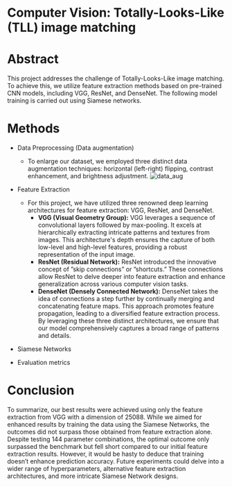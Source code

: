 # Computer Vision: Totally-Looks-Like (TLL) image matching

# Abstract
This project addresses the challenge of Totally-Looks-Like image matching. To achieve this, we utilize feature extraction methods based on pre-trained CNN models, including VGG, ResNet, and DenseNet. The following model training is carried out using Siamese networks.

# Methods
- Data Preprocessing (Data augmentation)
  - To enlarge our dataset, we employed three distinct data augmentation techniques: horizontal (left-right) flipping, contrast enhancement, and brightness adjustment.
    ![data_aug](https://github.com/W-Hsieh/Computer-Vision/assets/142127312/c476723a-cf97-4dc1-8c80-ea2e09cb8042)

- Feature Extraction
  - For this project, we have utilized three renowned deep learning architectures for feature extraction: VGG, ResNet, and DenseNet.
    - **VGG (Visual Geometry Group):** VGG leverages a sequence of convolutional layers followed by max-pooling. It excels at hierarchically extracting intricate patterns and textures from images. This architecture's depth ensures the capture of both low-level and high-level features, providing a robust representation of the input image.
    - **ResNet (Residual Network):** ResNet introduced the innovative concept of ”skip connections” or ”shortcuts.” These connections allow ResNet to delve deeper into feature extraction and enhance generalization across various computer vision tasks.
    - **DenseNet (Densely Connected Network):** DenseNet takes the idea of connections a step further by continually merging and concatenating feature maps. This approach promotes feature propagation, leading to a diversified feature extraction process.
    By leveraging these three distinct architectures, we ensure that our model comprehensively captures a broad range of patterns and details.
    
- Siamese Networks
- Evaluation metrics

# Conclusion
To summarize, our best results were achieved using only the feature extraction from VGG with a dimension of 25088. While we aimed for enhanced results by training the data using the Siamese Networks, the outcomes did not surpass those obtained from feature extraction alone. Despite testing 144 parameter combinations, the optimal outcome only surpassed the benchmark but fell short compared to our initial feature extraction results. However, it would be hasty to deduce that training doesn’t enhance prediction accuracy. Future experiments
could delve into a wider range of hyperparameters, alternative feature extraction architectures, and more intricate Siamese Network designs.
